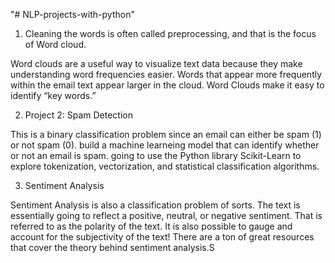 "# NLP-projects-with-python" 

1. Cleaning the words is often called preprocessing, and that is the focus of Word cloud.

Word clouds are a useful way to visualize text data because they make understanding word frequencies easier. Words that appear more frequently within the email text appear larger in the cloud. Word Clouds make it easy to identify “key words.”

2. Project 2: Spam Detection

This is a binary classification problem since an email can either be spam (1) or not spam (0). build a machine learneing model that can identify whether or not an email is spam. going to use the Python library Scikit-Learn to explore tokenization, vectorization, and statistical classification algorithms.

3. Sentiment Analysis

Sentiment Analysis is also a classification problem of sorts. The text is essentially going to reflect a positive, neutral, or negative sentiment. That is referred to as the polarity of the text. It is also possible to gauge and account for the subjectivity of the text! There are a ton of great resources that cover the theory behind sentiment analysis.S 


